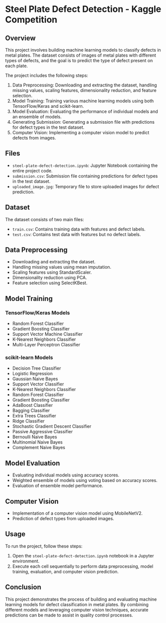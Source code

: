# Steel Plate Defect Detection - Kaggle Competition

## Overview
This project involves building machine learning models to classify defects in metal plates. The dataset consists of images of metal plates with different types of defects, and the goal is to predict the type of defect present on each plate.

The project includes the following steps:
1. Data Preprocessing: Downloading and extracting the dataset, handling missing values, scaling features, dimensionality reduction, and feature selection.
2. Model Training: Training various machine learning models using both TensorFlow/Keras and scikit-learn.
3. Model Evaluation: Evaluating the performance of individual models and an ensemble of models.
4. Generating Submission: Generating a submission file with predictions for defect types in the test dataset.
5. Computer Vision: Implementing a computer vision model to predict defects from images.

## Files
- `steel-plate-defect-detection.ipynb`: Jupyter Notebook containing the entire project code.
- `submission.csv`: Submission file containing predictions for defect types in the test dataset.
- `uploaded_image.jpg`: Temporary file to store uploaded images for defect prediction.

## Dataset
The dataset consists of two main files:
- `train.csv`: Contains training data with features and defect labels.
- `test.csv`: Contains test data with features but no defect labels.

## Data Preprocessing
- Downloading and extracting the dataset.
- Handling missing values using mean imputation.
- Scaling features using StandardScaler.
- Dimensionality reduction using PCA.
- Feature selection using SelectKBest.

## Model Training
### TensorFlow/Keras Models
- Random Forest Classifier
- Gradient Boosting Classifier
- Support Vector Machine Classifier
- K-Nearest Neighbors Classifier
- Multi-Layer Perceptron Classifier

### scikit-learn Models
- Decision Tree Classifier
- Logistic Regression
- Gaussian Naive Bayes
- Support Vector Classifier
- K-Nearest Neighbors Classifier
- Random Forest Classifier
- Gradient Boosting Classifier
- AdaBoost Classifier
- Bagging Classifier
- Extra Trees Classifier
- Ridge Classifier
- Stochastic Gradient Descent Classifier
- Passive Aggressive Classifier
- Bernoulli Naive Bayes
- Multinomial Naive Bayes
- Complement Naive Bayes

## Model Evaluation
- Evaluating individual models using accuracy scores.
- Weighted ensemble of models using voting based on accuracy scores.
- Evaluation of ensemble model performance.

## Computer Vision
- Implementation of a computer vision model using MobileNetV2.
- Prediction of defect types from uploaded images.

## Usage
To run the project, follow these steps:
1. Open the `steel-plate-defect-detection.ipynb` notebook in a Jupyter environment.
2. Execute each cell sequentially to perform data preprocessing, model training, evaluation, and computer vision prediction.

## Conclusion
This project demonstrates the process of building and evaluating machine learning models for defect classification in metal plates. By combining different models and leveraging computer vision techniques, accurate predictions can be made to assist in quality control processes.
